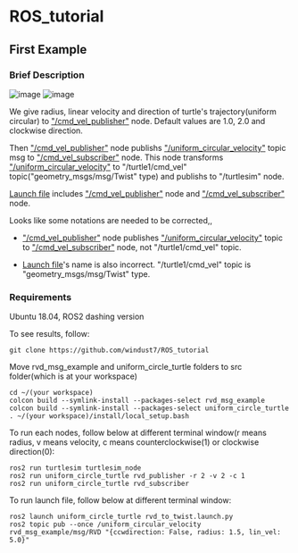 # ROS_tutorial

## First Example
### Brief Description
![image](https://user-images.githubusercontent.com/62916482/148050456-924a0ab0-9360-4029-925f-c9c4e5a7deba.png)
![image](https://user-images.githubusercontent.com/62916482/148050467-6a40bf14-ede7-4356-9f53-fccba759aed9.png)


We give radius, linear velocity and direction of turtle's trajectory(uniform circular) to ["/cmd_vel_publisher"](https://github.com/windust7/ROS_tutorial/blob/main/cmd_vel_publisher.py) node. Default values are 1.0, 2.0 and clockwise direction.

Then ["/cmd_vel_publisher"](https://github.com/windust7/ROS_tutorial/blob/main/cmd_vel_publisher.py) node publishs ["/uniform_circular_velocity"](https://github.com/windust7/ROS_tutorial/blob/main/UniformCircularVel.msg) topic msg to ["/cmd_vel_subscriber"](https://github.com/windust7/ROS_tutorial/blob/main/cmd_vel_subscriber.py) node. This node transforms ["/uniform_circular_velocity"](https://github.com/windust7/ROS_tutorial/blob/main/UniformCircularVel.msg) to "/turtle1/cmd_vel" topic("geometry_msgs/msg/Twist" type) and publishs to "/turtlesim" node.

[Launch file](https://github.com/windust7/ROS_tutorial/blob/main/cmd_to_twist.launch.py) includes ["/cmd_vel_publisher"](https://github.com/windust7/ROS_tutorial/blob/main/cmd_vel_publisher.py) node and ["/cmd_vel_subscriber"](https://github.com/windust7/ROS_tutorial/blob/main/cmd_vel_subscriber.py) node.

Looks like some notations are needed to be corrected,, 

  * ["/cmd_vel_publisher"](https://github.com/windust7/ROS_tutorial/blob/main/cmd_vel_publisher.py) node publishes ["/uniform_circular_velocity"](https://github.com/windust7/ROS_tutorial/blob/main/UniformCircularVel.msg) topic to ["/cmd_vel_subscriber"](https://github.com/windust7/ROS_tutorial/blob/main/cmd_vel_subscriber.py) node, not "/turtle1/cmd_vel" topic. 

  * [Launch file](https://github.com/windust7/ROS_tutorial/blob/main/cmd_to_twist.launch.py)'s name is also incorrect. "/turtle1/cmd_vel" topic is "geometry_msgs/msg/Twist" type.

### Requirements
Ubuntu 18.04, ROS2 dashing version

To see results, follow:
```
git clone https://github.com/windust7/ROS_tutorial
```
Move rvd_msg_example and uniform_circle_turtle folders to src folder(which is at your workspace)

```
cd ~/(your workspace)
colcon build --symlink-install --packages-select rvd_msg_example
colcon build --symlink-install --packages-select uniform_circle_turtle
. ~/(your workspace)/install/local_setup.bash
```
To run each nodes, follow below at different terminal window(r means radius, v means velocity, c means counterclockwise(1) or clockwise direction(0):
```
ros2 run turtlesim turtlesim_node
ros2 run uniform_circle_turtle rvd_publisher -r 2 -v 2 -c 1
ros2 run uniform_circle_turtle rvd_subscriber 
```
To run launch file, follow below at different terminal window:

```
ros2 launch uniform_circle_turtle rvd_to_twist.launch.py
ros2 topic pub --once /uniform_circular_velocity rvd_msg_example/msg/RVD "{ccwdirection: False, radius: 1.5, lin_vel: 5.0}"
```

